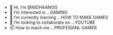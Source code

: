- 👋 Hi, I’m @NIDHAANOG
- 👀 I’m interested in ...GAMING 
- 🌱 I’m currently learning ...HOW TO MAKE GAMES 
- 💞️ I’m looking to collaborate on ...YOUTUBE 
- 📫 How to reach me ...PROFESIANL GAMER 


<!---
NIDHAANOG/NIDHAANOG is a ✨ special ✨ repository because its `README.md` (this file) appears on your GitHub profile.
You can click the Preview link to take a look at your changes.
--->
